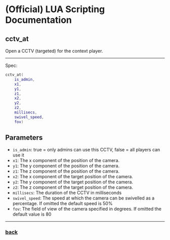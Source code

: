 
# (Official) LUA Scripting Documentation

## cctv_at

Open a CCTV (targeted) for the context player.

___

Spec:

```lua
cctv_at(
	is_admin,
	x1,
	y1,
	z1,
	x2,
	y2,
	z2,
	millisecs,
	swivel_speed,
	fov)
```

## Parameters

- `is_admin`: true = only admins can use this CCTV, false = all players can use it
- `x1`: The x component of the position of the camera.
- `y1`: The y component of the position of the camera.
- `z1`: The z component of the position of the camera.
- `x2`: The x component of the target position of the camera.
- `y2`: The y component of the target position of the camera.
- `z2`: The z component of the target position of the camera.
- `millisecs`: The duration of the CCTV in milliseconds
- `swivel_speed`: The speed at which the camera can be swivelled as a percentage. If omitted the default speed is 50%
- `fov`: The field of view of the camera specified in degrees. If omitted the default value is 80

___

### [back](../other)

